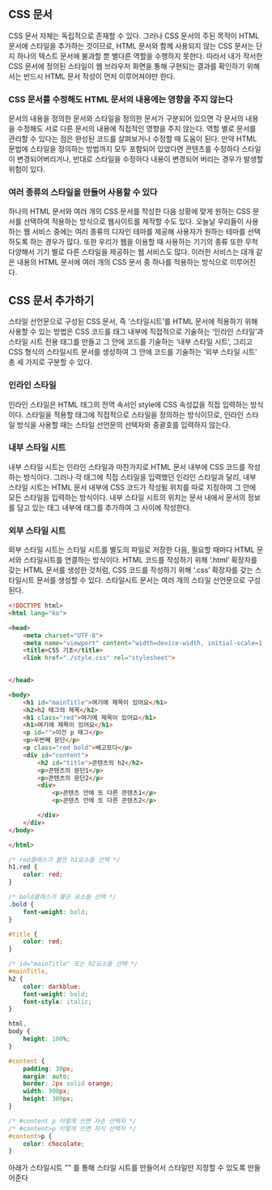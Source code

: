 ## CSS 문서

CSS 문서 자체는 독립적으로 존재할 수 있다. 그러나 CSS 문서의 주된 목적이 HTML 문서에 스타일을 추가하는 것이므로, HTML 문서와 함께 사용되지 않는 CSS 문서는 단지 하나의 텍스트 문서에 불과할 뿐 별다른 역할을 수행하지 못한다. 따라서 내가 작서한 CSS 문서에 정의된 스타일이 웹 브라우저 화면을 통해 구현되는 결과를 확인하기 위해서는 반드시 HTML 문서 작성이 먼저 이루어져야만 한다.

### CSS 문서를 수정해도 HTML 문서의 내용에는 영향을 주지 않는다

문서의 내용을 정의한 문서와 스타일을 정의한 문서가 구분되어 있으면 각 문서의 내용을 수정해도 서로 다른 문서의 내용에 직접적인 영향을 주지 않는다. 역할 별로 문서를 관리할 수 있다는 점은 완성된 코드를 살펴보거나 수정할 때 도움이 된다. 만약 HTML 문법에 스타일을 정의하는 방법까지 모두 포함되어 있었다면 콘텐츠를 수정하다 스타일이 변경되어버리거나, 반대로 스타일을 수정하다 내용이 변경되어 버리는 경우가 발생할 위험이 있다.

### 여러 종류의 스타일을 만들어 사용할 수 있다

하나의 HTML 문서와 여러 개의 CSS 문서를 작성한 다음 상황에 맞게 원하는 CSS 문서를 선택하여 적용하는 방식으로 웹사이트를 제작할 수도 있다. 오늘날 우리들이 사용하는 웹 서비스 중에는 여러 종류의 디자인 테마를 제공해 사용자가 원하는 테마를 선택하도록 하는 경우가 많다. 또한 우리가 웹을 이용할 때 사용하는 기기의 종류 또한 무척 다양해서 기기 별로 다른 스타일을 제공하는 웹 서비스도 많다. 이러한 서비스는 대개 같은 내용의 HTML 문서에 여러 개의 CSS 문서 중 하나를 적용하는 방식으로 이루어진다.

## CSS 문서 추가하기

스타일 선언문으로 구성된 CSS 문서, 즉 ‘스타일시트’를 HTML 문서에 적용하기 위해 사용할 수 있는 방법은 CSS 코드를 태그 내부에 직접적으로 기술하는 ‘인라인 스타일’과 스타일 시트 전용 태그를 만들고 그 안에 코드를 기술하는 ‘내부 스타일 시트’, 그리고 CSS 형식의 스타일시트 문서를 생성하여 그 안에 코드를 기술하는 ‘외부 스타일 시트’ 총 세 가지로 구분할 수 있다.

### 인라인 스타일

인라인 스타일은 HTML 태그의 전역 속서인 style에 CSS 속성값을 직접 입력하는 방식이다. 스타일을 적용할 태그에 직접적으로 스타일을 정의하는 방식이므로, 인라인 스타일 방식을 사용할 때는 스타일 선언문의 선택자와 중괄호를 입력하지 않는다.

### 내부 스타일 시트

내부 스타일 시트는 인라인 스타일과 마찬가지로 HTML 문서 내부에 CSS 코드를 작성하는 방식이다. 그러나 각 태그에 직접 스타일을 입력했던 인라인 스타일과 달리, 내부 스타일 시트는 HTML 문서 내부에 CSS 코드가 작성될 위치를 따로 지정하여 그 안에 모든 스타일을 입력하는 방식이다. 내부 스타일 시트의 위치는 문서 내에서 문서의 정보를 담고 있는 <head> 태그 내부에 <style></style> 태그를 추가하여 그 사이에 작성한다.

### 외부 스타일 시트

외부 스타일 시트는 스타일 시트를 별도의 파일로 저장한 다음, 필요할 때마다 HTML 문서와 스타일시트를 연결하는 방식이다. HTML 코드를 작성하기 위해 ‘.html’ 확장자를 갖는 HTML 문서를 생성한 것처럼, CSS 코드를 작성하기 위해 ‘.css’ 확장자를 갖는 스타일시트 문서를 생성할 수 있다. 스타일시트 문서는 여러 개의 스타일 선언문으로 구성된다.

```html
<!DOCTYPE html>
<html lang="ko">

<head>
    <meta charset="UTF-8">
    <meta name="viewport" content="width=device-width, initial-scale=1.0">
    <title>CSS 기초</title>
    <link href="./style.css" rel="stylesheet">

    
</head>

<body>
    <h1 id="mainTitle">여기에 제목이 있어요</h1>
    <h2>h2 태그의 제목</h2>
    <h1 class="red">여기에 제목이 있어요</h1>
    <h1>여기에 제목이 있어요</h1>
    <p id="">이건 p 태그</p>
    <p>두번째 문단</p>
    <p class="red bold">배고프다</p>
    <div id="content">
        <h2 id="title">콘텐츠의 h2</h2>
        <p>콘텐츠의 문단1</p>
        <p>콘텐츠의 문단2</p>
        <div>
            <p>콘텐츠 안에 또 다른 콘텐츠1</p>
            <p>콘텐츠 안에 또 다른 콘텐츠2</p>

        </div>
    </div>
</body>

</html>
```

```css
/* red클래스가 붙은 h1요소들 선택 */
h1.red {
    color: red;
}

/* bold클래스가 붙은 요소들 선택 */
.bold {
    font-weight: bold;
}

#title {
    color: red;
}

/* id="mainTitle" 또는 h2요소들 선택 */
#mainTitle,
h2 {
    color: darkblue;
    font-weight: bold;
    font-style: italic;
}

html,
body {
    height: 100%;
}

#content {
    padding: 30px;
    margin: auto;
    border: 2px solid orange;
    width: 300px;
    height: 300px;
}

/* #content p 이렇게 쓰면 자손 선택자 */
/* #content>p 이렇게 쓰면 자식 선택자 */
#content>p {
    color: chocolate;
}
```

아래가 스타일시트
"<link href="./style.css" rel="stylesheet">" 를 통해 스타일 시트를 만들어서 스타일만 지정할 수 있도록 만들어준다
